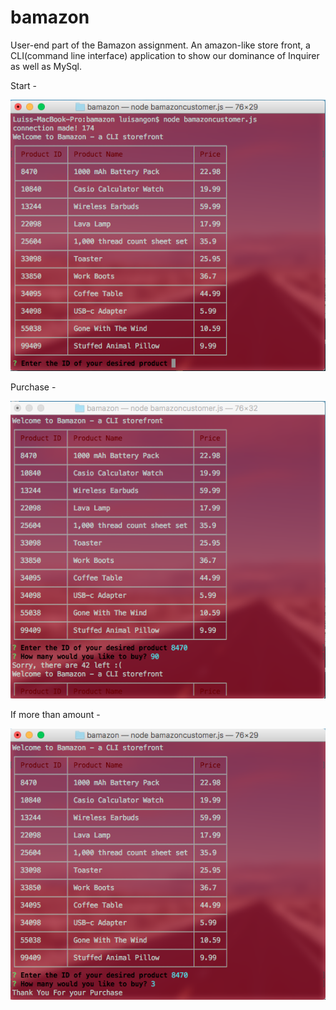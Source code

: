 # bamazon

User-end part of the Bamazon assignment. An amazon-like store front, a CLI(command line interface) application to show our dominance of Inquirer as well as MySql.

Start -

 ![Alt text](/1.png?raw=true "Title")


Purchase - 

![Alt text](/2.png?raw=true "Title")


If more than amount - 

![Alt text](/3.png?raw=true "Title")